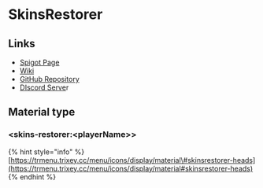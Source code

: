 # SkinsRestorer

## Links

* [Spigot Page](https://www.spigotmc.org/resources/skinsrestorer.2124/)
* [Wiki](https://github.com/SkinsRestorer/SkinsRestorerX/wiki)
* [GitHub Repository](https://github.com/SkinsRestorer/SkinsRestorerX)
* [DIscord Serve](https://discordapp.com/invite/012gnzKK9EortH0v2)r

## Material type

### &lt;skins-restorer:&lt;playerName&gt;&gt;

{% hint style="info" %}
[https://trmenu.trixey.cc/menu/icons/display/material\#skinsrestorer-heads](https://trmenu.trixey.cc/menu/icons/display/material#skinsrestorer-heads)
{% endhint %}

